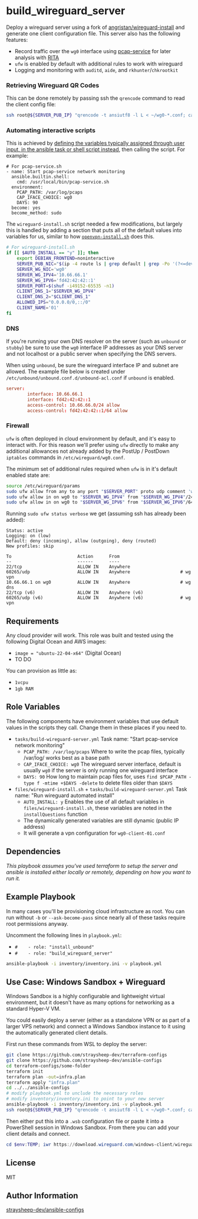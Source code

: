 build_wireguard_server
===================

Deploy a wireguard server using a fork of [angristan/wireguard-install](https://github.com/straysheep-dev/wireguard-install) and generate one client configuration file. This server also has the following features:

- Record traffic over the `wg0` interface using [pcap-service](https://github.com/straysheep-dev/linux-configs/blob/main/pcap-service.sh) for later analysis with [RITA](https://github.com/activecm/rita)
- `ufw` is enabled by default with additional rules to work with wireguard
- Logging and monitoring with `auditd`, `aide`, and `rkhunter`/`chkrootkit`

### Retrieving Wireguard QR Codes

This can be done remotely by passing ssh the `qrencode` command to read the client config file:
```bash
ssh root@${SERVER_PUB_IP} "qrencode -t ansiutf8 -l L < ~/wg0-*.conf; cat ~/wg0-*.conf"
```

### Automating interactive scripts

This is achieved by [defining the variables typically assigned through user input, in the ansible task or shell script instead](https://docs.ansible.com/ansible/latest/playbook_guide/playbooks_environment.html), then calling the script. For example:

```
# For pcap-service.sh
- name: Start pcap-service network monitoring
  ansible.builtin.shell:
    cmd: /usr/local/bin/pcap-service.sh
  environment:
    PCAP_PATH: /var/log/pcaps
    CAP_IFACE_CHOICE: wg0
    DAYS: 90
  become: yes
  become_method: sudo
```

The `wireguard-install.sh` script needed a few modifications, but largely this is handled by adding a section that puts all of the default values into variables for us, similar to how [`openvpn-install.sh`](https://github.com/angristan/openvpn-install/blob/5a4b31bd0d711da5df5febc944167b3cdb0a28bf/openvpn-install.sh#L614) does this.

```bash
# For wireguard-install.sh
if [[ $AUTO_INSTALL == "y" ]]; then
	export DEBIAN_FRONTEND=noninteractive
	SERVER_PUB_NIC="$(ip -4 route ls | grep default | grep -Po '(?<=dev )(\S+)' | head -1)"
	SERVER_WG_NIC='wg0'
	SERVER_WG_IPV4='10.66.66.1'
	SERVER_WG_IPV6='fd42:42:42::1'
	SERVER_PORT=$(shuf -i49152-65535 -n1)
	CLIENT_DNS_1="$SERVER_WG_IPV4"
	CLIENT_DNS_2="$CLIENT_DNS_1"
	ALLOWED_IPS="0.0.0.0/0,::/0"
	CLIENT_NAME='01'
fi
```

### DNS

If you're running your own DNS resolver on the server (such as `unbound` or `stubby`) be sure to use the `wg0` interface IP addresses as your DNS server and not localhost or a public server when specifying the DNS servers.

When using `unbound`, be sure the wireguard interface IP and subnet are allowed. The example file below is created under `/etc/unbound/unbound.conf.d/unbound-acl.conf` if `unbound` is enabled.

```conf
server:
        interface: 10.66.66.1
        interface: fd42:42:42::1
        access-control: 10.66.66.0/24 allow
        access-control: fd42:42:42::1/64 allow
```

### Firewall

`ufw` is often deployed in cloud environment by default, and it's easy to interact with. For this reason we'll prefer using `ufw` directly to make any additional allowances not already added by the PostUp / PostDown `iptables` commands in `/etc/wireguard/wg0.conf`.

The minimum set of additional rules required when `ufw` is in it's default enabled state are:

```bash
source /etc/wireguard/params
sudo ufw allow from any to any port "$SERVER_PORT" proto udp comment 'wg vpn'
sudo ufw allow in on wg0 to "$SERVER_WG_IPV4" from "$SERVER_WG_IPV4"/24 comment 'wg dns'
sudo ufw allow in on wg0 to "$SERVER_WG_IPV6" from "$SERVER_WG_IPV6"/64 comment 'wg dns'
```

Running `sudo ufw status verbose` we get (assuming ssh has already been added):

```
Status: active
Logging: on (low)
Default: deny (incoming), allow (outgoing), deny (routed)
New profiles: skip

To                         Action      From
--                         ------      ----
22/tcp                     ALLOW IN    Anywhere
60265/udp                  ALLOW IN    Anywhere                   # wg vpn
10.66.66.1 on wg0          ALLOW IN    Anywhere                   # wg dns
22/tcp (v6)                ALLOW IN    Anywhere (v6)
60265/udp (v6)             ALLOW IN    Anywhere (v6)              # wg vpn
```

Requirements
------------

Any cloud provider will work. This role was built and tested using the following Digital Ocean and AWS images:

- `image = "ubuntu-22-04-x64"` (Digital Ocean)
- TO DO

You can provision as little as:

- `1vcpu`
- `1gb RAM`

Role Variables
--------------

The following components have environment variables that use default values in the scripts they call. Change them in these places if you need to.

- `tasks/build-wireguard-server.yml` Task name: "Start pcap-service network monitoring"
	- `PCAP_PATH: /var/log/pcaps` Where to write the pcap files, typically /var/log/ works best as a base path
	- `CAP_IFACE_CHOICE: wg0` The wireguard server interface, default is usually `wg0` if the server is only running one wireguard interface
	- `DAYS: 90` How long to maintain pcap files for, uses `find $PCAP_PATH -type f -mtime +$DAYS -delete` to delete files older than `$DAYS`
- `files/wireguard-install.sh` + `tasks/build-wireguard-server.yml` Task name: "Run wireguard automated install"
	- `AUTO_INSTALL: y` Enables the use of all default variables in `files/wireguard-install.sh`, these variables are noted in the `installQuestions` function
	- The dynamically generated variables are still dynamic (public IP address)
	- It will generate a vpn configuration for `wg0-client-01.conf`

Dependencies
------------

*This playbook assumes you've used terraform to setup the server and ansible is installed either locally or remotely, depending on how you want to run it.*

Example Playbook
----------------

In many cases you'll be provisioning cloud infrastructure as root. You can run without `-b` or `--ask-become-pass` since nearly all of these tasks require root permissions anyway.

Uncomment the following lines in `playbook.yml`:

- `#    - role: "install_unbound"`
- `#    - role: "build_wireguard_server"`

```bash
ansible-playbook -i inventory/inventory.ini -v playbook.yml
```

## Use Case: Windows Sandbox + Wireguard

Windows Sandbox is a highly configurable and lightweight virtual environment, but it doesn't have as many options for networking as a standard Hyper-V VM.

You could easily deploy a server (either as a standalone VPN or as part of a larger VPS network) and connect a Windows Sandbox instance to it using the automatically generated client details.

First run these commands from WSL to deploy the server:

```bash
git clone https://github.com/straysheep-dev/terraform-configs
git clone https://github.com/straysheep-dev/ansible-configs
cd terraform-configs/some-folder
terraform init
terraform plan -out=infra.plan
terraform apply "infra.plan"
cd ../../ansible-configs
# modify playbook.yml to unclude the necessary roles
# modify inventory/inventory.ini to point to your new server
ansible-playbook -i inventory/inventory.ini -v playbook.yml
ssh root@${SERVER_PUB_IP} "qrencode -t ansiutf8 -l L < ~/wg0-*.conf; cat ~/wg0-*.conf"
```

Then either put this into a `.wsb` configuration file or paste it into a PowerShell session in Windows Sandbox. From there you can add your client details and connect.

```powershell
cd $env:TEMP; iwr https://download.wireguard.com/windows-client/wireguard-installer.exe -OutFile wireguard-installer.exe; .\wireguard-installer.exe
```

License
-------

MIT

Author Information
------------------

[straysheep-dev/ansible-configs](https://github.com/straysheep-dev/ansible-configs/)
